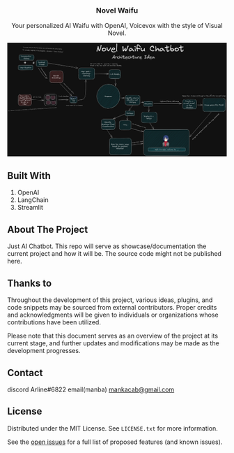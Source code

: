 <div align="center">
  <a href="#">
  </a>
  <h3 align="center">Novel Waifu</h3>
  <p align="center">
    Your personalized AI Waifu with OpenAI, Voicevox with the style of Visual Novel.
    <br />
  </p>
</div>

![alt text](https://github.com/SynthpX/NovelWaifu/blob/main/Design/architechture.png)

## Built With

1. OpenAI
2. LangChain
3. Streamlit

## About The Project
Just AI Chatbot. This repo will serve as showcase/documentation the current project and how it will be. The source code might not be published here.

## Thanks to
Throughout the development of this project, various ideas, plugins, and code snippets may be sourced from external contributors. Proper credits and acknowledgments will be given to individuals or organizations whose contributions have been utilized.  

Please note that this document serves as an overview of the project at its current stage, and further updates and modifications may be made as the development progresses.

## Contact

discord Arline#6822 
email(manba) mankacab@gmail.com


## License

Distributed under the MIT License. See `LICENSE.txt` for more information.  

See the [open issues](https://github.com/SynthpX/wAIfuS/issues) for a full list of proposed features (and known issues).
